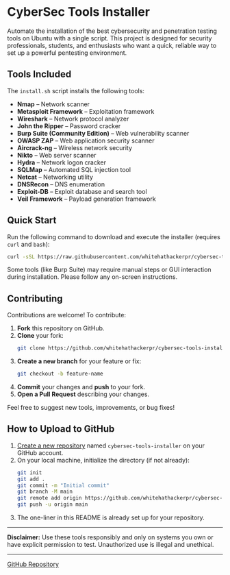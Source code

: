 # CyberSec Tools Installer

Automate the installation of the best cybersecurity and penetration testing tools on Ubuntu with a single script. This project is designed for security professionals, students, and enthusiasts who want a quick, reliable way to set up a powerful pentesting environment.

## Tools Included

The `install.sh` script installs the following tools:

- **Nmap** – Network scanner
- **Metasploit Framework** – Exploitation framework
- **Wireshark** – Network protocol analyzer
- **John the Ripper** – Password cracker
- **Burp Suite (Community Edition)** – Web vulnerability scanner
- **OWASP ZAP** – Web application security scanner
- **Aircrack-ng** – Wireless network security
- **Nikto** – Web server scanner
- **Hydra** – Network logon cracker
- **SQLMap** – Automated SQL injection tool
- **Netcat** – Networking utility
- **DNSRecon** – DNS enumeration
- **Exploit-DB** – Exploit database and search tool
- **Veil Framework** – Payload generation framework

## Quick Start

Run the following command to download and execute the installer (requires `curl` and `bash`):

```bash
curl -sSL https://raw.githubusercontent.com/whitehathackerpr/cybersec-tools-installer/main/install.sh | bash
```

Some tools (like Burp Suite) may require manual steps or GUI interaction during installation. Please follow any on-screen instructions.

## Contributing

Contributions are welcome! To contribute:

1. **Fork** this repository on GitHub.
2. **Clone** your fork:
   ```bash
   git clone https://github.com/whitehathackerpr/cybersec-tools-installer.git
   ```
3. **Create a new branch** for your feature or fix:
   ```bash
   git checkout -b feature-name
   ```
4. **Commit** your changes and **push** to your fork.
5. **Open a Pull Request** describing your changes.

Feel free to suggest new tools, improvements, or bug fixes!

## How to Upload to GitHub

1. [Create a new repository](https://github.com/new) named `cybersec-tools-installer` on your GitHub account.
2. On your local machine, initialize the directory (if not already):
   ```bash
   git init
   git add .
   git commit -m "Initial commit"
   git branch -M main
   git remote add origin https://github.com/whitehathackerpr/cybersec-tools-installer.git
   git push -u origin main
   ```
3. The one-liner in this README is already set up for your repository.

---

**Disclaimer:** Use these tools responsibly and only on systems you own or have explicit permission to test. Unauthorized use is illegal and unethical.

---

[GitHub Repository](https://github.com/whitehathackerpr/cybersec-tools-installer) 